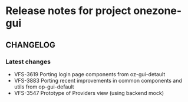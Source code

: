 # Release notes for project onezone-gui


CHANGELOG
---------

### Latest changes

* VFS-3619 Porting login page components from oz-gui-detault
* VFS-3883 Porting recent improvements in common components and utils from op-gui-default
* VFS-3547 Prototype of Providers view (using backend mock)
